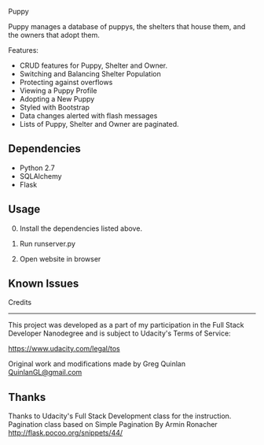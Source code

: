 Puppy

Puppy manages a database of puppys, the shelters that house them, and the owners that adopt them.

Features:
  * CRUD features for Puppy, Shelter and Owner.
  * Switching and Balancing Shelter Population 
  * Protecting against overflows
  * Viewing a Puppy Profile
  * Adopting a New Puppy
  * Styled with Bootstrap
  * Data changes alerted with flash messages  
  * Lists of Puppy, Shelter and Owner are paginated.


Dependencies
------------

  * Python 2.7
  * SQLAlchemy
  * Flask


Usage
-----

0) Install the dependencies listed above.

1) Run runserver.py

2) Open website in browser


Known Issues
------------





Credits
_______

This project was developed as a part of my participation in the Full Stack Developer Nanodegree and is subject to Udacity's Terms of Service:

https://www.udacity.com/legal/tos

Original work and modifications made by Greg Quinlan
QuinlanGL@gmail.com


Thanks
------

Thanks to Udacity's Full Stack Development class for the instruction. 
Pagination class based on Simple Pagination By Armin Ronacher 
http://flask.pocoo.org/snippets/44/